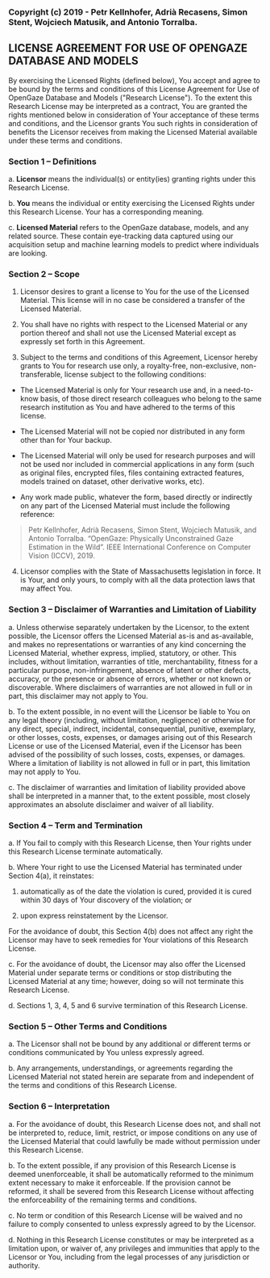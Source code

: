 ### Copyright (c) 2019 - Petr Kellnhofer, Adrià Recasens, Simon Stent, Wojciech Matusik, and Antonio Torralba.

## LICENSE AGREEMENT FOR USE OF OPENGAZE DATABASE AND MODELS

By exercising the Licensed Rights (defined below), You accept and agree to be bound by the terms and conditions of this License Agreement for Use of OpenGaze Database and Models ("Research License"). To the extent this Research License may be interpreted as a contract, You are granted the rights mentioned below in consideration of Your acceptance of these terms and conditions, and the Licensor grants You such rights in consideration of benefits the Licensor receives from making the Licensed Material available under these terms and conditions.

### Section 1 – Definitions

 a. __Licensor__ means the individual(s) or entity(ies) granting rights under this Research License.

 b. __You__ means the individual or entity exercising the Licensed Rights under this Research License. Your has a corresponding meaning.

 c. __Licensed Material__ refers to the OpenGaze database, models, and any related source. These contain eye-tracking data captured using our acquisition setup and machine learning models to predict where individuals are looking.

### Section 2 – Scope

 1. Licensor desires to grant a license to You for the use of the Licensed Material. This license will in no case be considered a transfer of the Licensed Material. 

 2. You shall have no rights with respect to the Licensed Material or any portion thereof and shall not use the Licensed Material except as expressly set forth in this Agreement. 

 3. Subject to the terms and conditions of this Agreement, Licensor hereby grants to You for research use only, a royalty-free, non-exclusive, non-transferable, license subject to the following conditions: 

  * The Licensed Material is only for Your research use and, in a need-to-know basis, of those direct research colleagues who belong to the same research institution as You and have adhered to the terms of this license. 

  * The Licensed Material will not be copied nor distributed in any form other than for Your backup. 
  * The Licensed Material will only be used for research purposes and will not be used nor included in commercial applications in any form (such as original files, encrypted files, files containing extracted features, models trained on dataset, other derivative works, etc). 
  * Any work made public, whatever the form, based directly or indirectly on any part of the Licensed Material must include the following reference: 

  > Petr Kellnhofer, Adrià Recasens, Simon Stent, Wojciech Matusik, and Antonio Torralba. “OpenGaze: Physically Unconstrained Gaze Estimation in the Wild”. IEEE International Conference on Computer Vision (ICCV), 2019.

4. Licensor complies with the State of Massachusetts legislation in force. It is Your, and only yours, to comply with all the data protection laws that may affect You. 

### Section 3 – Disclaimer of Warranties and Limitation of Liability
 a. Unless otherwise separately undertaken by the Licensor, to the extent possible, the Licensor offers the Licensed Material as-is and as-available, and makes no representations or warranties of any kind concerning the Licensed Material, whether express, implied, statutory, or other. This includes, without limitation, warranties of title, merchantability, fitness for a particular purpose, non-infringement, absence of latent or other defects, accuracy, or the presence or absence of errors, whether or not known or discoverable. Where disclaimers of warranties are not allowed in full or in part, this disclaimer may not apply to You.
 
 b. To the extent possible, in no event will the Licensor be liable to You on any legal theory (including, without limitation, negligence) or otherwise for any direct, special, indirect, incidental, consequential, punitive, exemplary, or other losses, costs, expenses, or damages arising out of this Research License or use of the Licensed Material, even if the Licensor has been advised of the possibility of such losses, costs, expenses, or damages. Where a limitation of liability is not allowed in full or in part, this limitation may not apply to You.
 
 c. The disclaimer of warranties and limitation of liability provided above shall be interpreted in a manner that, to the extent possible, most closely approximates an absolute disclaimer and waiver of all liability.
 
### Section 4 – Term and Termination
 a. If You fail to comply with this Research License, then Your rights under this Research License terminate automatically.
 
 b. Where Your right to use the Licensed Material has terminated under Section 4(a), it reinstates:
  
  1. automatically as of the date the violation is cured, provided it is cured within 30 days of Your discovery of the violation; or
  
  2. upon express reinstatement by the Licensor.
  
  For the avoidance of doubt, this Section 4(b) does not affect any right the Licensor may have to seek remedies for Your violations of this Research License.

 c. For the avoidance of doubt, the Licensor may also offer the Licensed Material under separate terms or conditions or stop distributing the Licensed Material at any time; however, doing so will not terminate this Research License.

d. Sections 1, 3, 4, 5 and 6 survive termination of this Research License.

### Section 5 – Other Terms and Conditions

 a. The Licensor shall not be bound by any additional or different terms or conditions communicated by You unless expressly agreed.
 
 b. Any arrangements, understandings, or agreements regarding the Licensed Material not stated herein are separate from and independent of the terms and conditions of this Research License.
 
### Section 6 – Interpretation

 a. For the avoidance of doubt, this Research License does not, and shall not be interpreted to, reduce, limit, restrict, or impose conditions on any use of the Licensed Material that could lawfully be made without permission under this Research License.
 
 b. To the extent possible, if any provision of this Research License is deemed unenforceable, it shall be automatically reformed to the minimum extent necessary to make it enforceable. If the provision cannot be reformed, it shall be severed from this Research License without affecting the enforceability of the remaining terms and conditions.

 c. No term or condition of this Research License will be waived and no failure to comply consented to unless expressly agreed to by the Licensor.

 d. Nothing in this Research License constitutes or may be interpreted as a limitation upon, or waiver of, any privileges and immunities that apply to the Licensor or You, including from the legal processes of any jurisdiction or authority.

